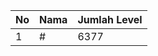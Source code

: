 | No | Nama            | Jumlah Level |
|----|-----------------|--------------|
| 1  | #    |    6377        |
